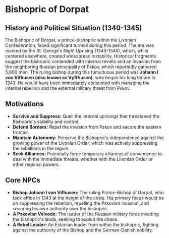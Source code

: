 # Bishopric of Dorpat

## History and Political Situation (1340-1345)

The Bishopric of Dorpat, a prince-bishopric within the Livonian Confederation, faced significant turmoil during this period. The era was marked by the St. George's Night Uprising (1343-1345), which, while centered elsewhere, created widespread instability. Historical fragments suggest the bishopric contended with internal revolts and an invasion from the neighboring Russian principality of Pskov, which reportedly gathered 5,000 men. The ruling bishop during this tumultuous period was **Johann I von Vifhusen (also known as Vyffhusen)**, who began his long tenure in 1343. He would have been immediately consumed with managing the internal rebellion and the external military threat from Pskov.

## Motivations

*   **Survive and Suppress:** Quell the internal uprisings that threatened the Bishopric's stability and control.
*   **Defend Borders:** Repel the invasion from Pskov and secure the eastern frontier.
*   **Maintain Autonomy:** Preserve the Bishopric's independence against the growing power of the Livonian Order, which was actively suppressing the rebellions in the region.
*   **Seek Alliances:** Potentially forge temporary alliances of convenience to deal with the immediate threats, whether with the Livonian Order or other regional powers.

## Core NPCs

*   **Bishop Johann I von Vifhusen:** The ruling Prince-Bishop of Dorpat, who took office in 1343 at the height of the crisis. His primary focus would be on suppressing the rebellion, repelling the Pskovian invasion, and securing his own authority over the bishopric.
*   **A Pskovian Voivode:** The leader of the Russian military force invading the bishopric's lands, seeking to exploit the chaos.
*   **A Rebel Leader:** An Estonian leader from within the bishopric, fighting against the authority of the Bishop and the German-Danish nobility.
